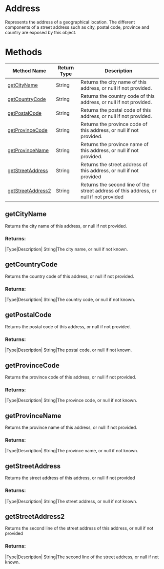 # Address
Represents the address of a geographical location. The different components of a street address such as city, postal code, province and country are exposed by this object.

# Methods
|Method Name|Return Type|Description|
|-|-|-
[getCityName](#getcityname)|String|Returns the city name of this address, or null if not provided.<br />
[getCountryCode](#getcountrycode)|String|Returns the country code of this address, or null if not provided.<br />
[getPostalCode](#getpostalcode)|String|Returns the postal code of this address, or null if not provided. <br />
[getProvinceCode](#getprovincecode)|String|Returns the province code of this address, or null if not provided.<br />
[getProvinceName](#getprovincename)|String|Returns the province name of this address, or null if not provided. <br />
[getStreetAddress](#getstreetaddress)|String|Returns the street address of this address, or null if not provided <br />
[getStreetAddress2](#getstreetaddress2)|String|Returns the second line of the street address of this address, or null if not provided<br />

## <a name="getcityname"></a>getCityName
Returns the city name of this address, or null if not provided.

### Returns:
|Type|Description|
String|The city name, or null if not known.

## <a name="getcountrycode"></a>getCountryCode
Returns the country code of this address, or null if not provided.

### Returns:
|Type|Description|
String|The country code, or null if not known.

## <a name="getpostalcode"></a>getPostalCode
Returns the postal code of this address, or null if not provided. 

### Returns:
|Type|Description|
String|The postal code, or null if not known.

## <a name="getprovincecode"></a>getProvinceCode
Returns the province code of this address, or null if not provided.

### Returns:
|Type|Description|
String|The province code, or null if not known.

## <a name="getprovincename"></a>getProvinceName
Returns the province name of this address, or null if not provided. 

### Returns:
|Type|Description|
String|The province name, or null if not known.

## <a name="getstreetaddress"></a>getStreetAddress
Returns the street address of this address, or null if not provided 

### Returns:
|Type|Description|
String|The street address, or null if not known.

## <a name="getstreetaddress2"></a>getStreetAddress2
Returns the second line of the street address of this address, or null if not provided

### Returns:
|Type|Description|
String|The second line of the street address, or null if not known.

